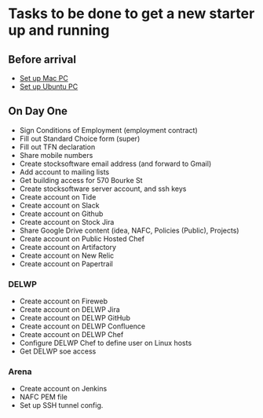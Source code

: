 # Tasks to be done to get a new starter up and running

## Before arrival

* [Set up Mac PC](Induction-NewPC-Ubuntu.md)
* [Set up Ubuntu PC](Induction-NewPC-Ubuntu.md)

## On Day One

* Sign Conditions of Employment (employment contract)
* Fill out Standard Choice form (super)
* Fill out TFN declaration
* Share mobile numbers
* Create stocksoftware email address (and forward to Gmail)
* Add account to mailing lists
* Get building access for 570 Bourke St
* Create stocksoftware server account, and ssh keys
* Create account on Tide
* Create account on Slack
* Create account on Github
* Create account on Stock Jira
* Share Google Drive content (idea, NAFC, Policies (Public), Projects)
* Create account on Public Hosted Chef
* Create account on Artifactory
* Create account on New Relic
* Create account on Papertrail

### DELWP

* Create account on Fireweb
* Create account on DELWP Jira
* Create account on DELWP GitHub
* Create account on DELWP Confluence
* Create account on DELWP Chef
* Configure DELWP Chef to define user on Linux hosts
* Get DELWP soe access

### Arena

* Create account on Jenkins
* NAFC PEM file
* Set up SSH tunnel config.
